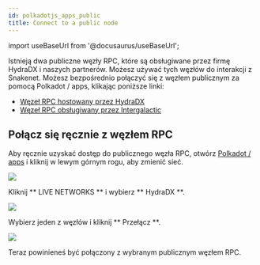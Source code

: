 ```yaml
---
id: polkadotjs_apps_public 
title: Connect to a public node
---
```


import useBaseUrl from '@docusaurus/useBaseUrl';

Istnieją dwa publiczne węzły RPC, które są obsługiwane przez firmę HydraDX i naszych partnerów. Możesz używać tych węzłów do interakcji z Snakenet. Możesz bezpośrednio połączyć się z węzłem publicznym za pomocą Polkadot / apps, klikając poniższe linki:

* [Węzeł RPC hostowany przez HydraDX](https://polkadot.js.org/apps/?rpc=wss%3A%2F%2Frpc-01.snakenet.hydradx.io#/explorer)
* [Węzeł RPC obsługiwany przez Intergalactic](https://polkadot.js.org/apps/?rpc=wss%3A%2F%2Frpc-02.snakenet.hydradx.io#/explorer)


## Połącz się ręcznie z węzłem RPC

Aby ręcznie uzyskać dostęp do publicznego węzła RPC, otwórz [Polkadot / apps](https://polkadot.js.org/apps/) i kliknij w lewym górnym rogu, aby zmienić sieć.

<div style = {{textAlign: 'center'}}>
  <img src = {useBaseUrl ('/ polkadotjs-apps / PolkadotJS-APPS-1.png')} />
</div>

Kliknij ** LIVE NETWORKS ** i wybierz ** HydraDX **.

<div style = {{textAlign: 'center'}}>
  <img src = {useBaseUrl ('/ polkadotjs-apps / public-1.png')} />
</div>

Wybierz jeden z węzłów i kliknij ** Przełącz **.

<div style = {{textAlign: 'center'}}>
  <img src = {useBaseUrl ('/ polkadotjs-apps / public-2.png')} />
</div>

Teraz powinieneś być połączony z wybranym publicznym węzłem RPC.

